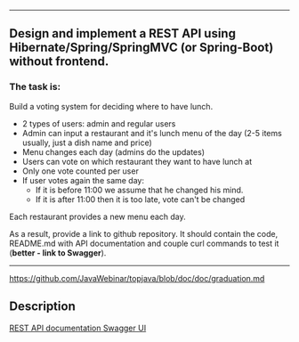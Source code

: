 ----
## Design and implement a REST API using Hibernate/Spring/SpringMVC (or Spring-Boot) **without frontend**.

### The task is:

Build a voting system for deciding where to have lunch.

* 2 types of users: admin and regular users
* Admin can input a restaurant and it's lunch menu of the day (2-5 items usually, just a dish name and price)
* Menu changes each day (admins do the updates)
* Users can vote on which restaurant they want to have lunch at
* Only one vote counted per user
* If user votes again the same day:
    - If it is before 11:00 we assume that he changed his mind.
    - If it is after 11:00 then it is too late, vote can't be changed

Each restaurant provides a new menu each day.

As a result, provide a link to github repository. It should contain the code, README.md with API documentation and couple curl commands to test it (**better - link to Swagger**).

-----------------------------

https://github.com/JavaWebinar/topjava/blob/doc/doc/graduation.md

## Description

<a href="http://localhost:8080/swagger-ui.html" rel="nofollow">REST API documentation Swagger UI</a>